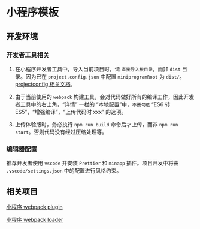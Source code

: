 # 小程序模板

## 开发环境

### 开发者工具相关

1. 在小程序开发者工具中，导入当前项目时，请 `直接导入根目录`，而非 `dist` 目录。因为已在 `project.config.json` 中配置 `miniprogramRoot` 为 `dist/`。[projectconfig 相关文档](https://developers.weixin.qq.com/miniprogram/dev/devtools/projectconfig.html)。

2. 由于当前使用的 `webpack` 构建工具，会对代码做好所有的编译工作，因此开发者工具中的右上角，“详情” 一栏的 “本地配置”中，`不要勾选` “ES6 转 ES5”，“增强编译”，“上传代码时 xxx” 的选项。

3. 上传体验版时，务必执行 `npm run build` 命令后才上传，而非 `npm run start`。否则代码没有经过压缩处理等。

### 编辑器配置

推荐开发者使用 `vscode` 并安装 `Prettier` 和 `minapp` 插件。项目开发中将由 `.vscode/settings.json` 中的配置进行风格约束。

## 相关项目

[小程序 webpack plugin](https://github.com/HZFE/mina-webpack-plugin)

[小程序 webpack loader](https://github.com/HZFE/wxml-loader)
